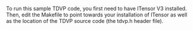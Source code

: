 To run this sample TDVP code, you first need to have ITensor V3
installed. Then, edit the Makefile to point towards your installation
of ITensor as well as the location of the TDVP source code (the tdvp.h header file).

